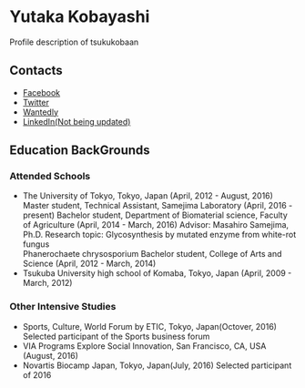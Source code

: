 # Yutaka Kobayashi
Profile description of tsukukobaan

## Contacts
* [Facebook](https://www.facebook.com/tsukukobaan)
* [Twitter](https://twitter.com/tsukukobaan)
* [Wantedly](https://www.wantedly.com/users/277413)
* [LinkedIn(Not being updated)](www.linkedin.com/in/tsukukobaan)

## Education BackGrounds
### Attended Schools
- The University of Tokyo, Tokyo, Japan (April, 2012 - August, 2016)
  Master student, Technical Assistant, Samejima Laboratory (April, 2016 - present)
  Bachelor student, Department of Biomaterial science, 
  Faculty of Agriculture (April, 2014 - March,  2016) 
     Advisor: Masahiro Samejima, Ph.D. 
     Research topic: Glycosynthesis by mutated enzyme from white-rot fungus   
      Phanerochaete chrysosporium
     	Bachelor student, College of Arts and Science (April, 2012 - March, 2014)
- Tsukuba University high school of Komaba, Tokyo, Japan (April, 2009 - March, 2012)
	
### Other Intensive Studies
- Sports, Culture, World Forum by ETIC, Tokyo, Japan(Octover, 2016)
	Selected participant of the Sports business forum
- VIA Programs Explore Social Innovation, San Francisco, CA, USA (August, 2016)
- Novartis Biocamp Japan, Tokyo, Japan(July, 2016)
	Selected participant of 2016
